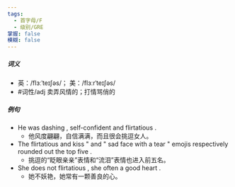 ```yaml
---
tags:
  - 首字母/F
  - 级别/GRE
掌握: false
模糊: false
---
```

##### 词义
- 英：/flɜːˈteɪʃəs/； 美：/flɜːrˈteɪʃəs/
- #词性/adj  卖弄风情的；打情骂俏的
##### 例句
- He was dashing , self-confident and flirtatious .
	- 他风度翩翩，自信满满，而且很会挑逗女人。
- The flirtatious and kiss " and " sad face with a tear " emojis respectively rounded out the top five .
	- 挑逗的“眨眼亲亲”表情和“流泪”表情也进入前五名。
- She does not flirtatious , she often a good heart .
	- 她不妖艳，她常有一颗善良的心。
